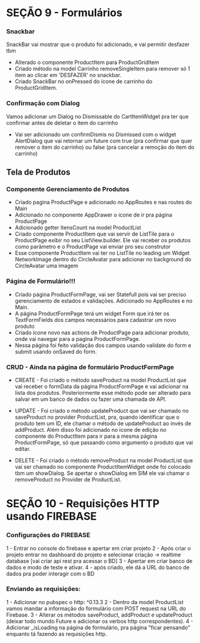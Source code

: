 # SEÇÃO 9 - Formulários
### Snackbar
SnackBar vai mostrar que o produto foi adicionado, e vai permitir desfazer tbm
- Alterado o componente ProductItem para ProductGridItem
- Criado método na model Carrinho removeSingleItem para remover só 1 item ao clicar em 'DESFAZER' no snackbar.
- Criado SnackBar no onPressed do ícone de carrinho do ProductGridItem.

### Confirmação com Dialog
Vamos adicionar um Dialog no Dismissable do CartItemWidget pra ter que confirmar antes de deletar o item do carrinho
- Vai ser adicionado um confirmDismis no Dismissed com o widget AlertDialog que vai retornar um future com true (pra confirmar que quer remover o item do carrinho) ou false (pra cancelar a remoção do item do carrinho)


## Tela de Produtos
### Componente Gerenciamento de Produtos
- Criado pagina ProductPage e adicionado no AppRoutes e nas routes do Main
- Adicionado no componente AppDrawer o icone de ir pra página ProductPage
- Adicionado getter ItensCount na model ProductList
- Criado componente ProductItem que vai servir de ListTile para o ProductPage exibir no seu ListView.builder. Ele vai receber os produtos como parâmetro e o ProductPage vai enviar pro seu construtor
- Esse componente ProductItem vai ter no ListTile no leading um Widget NetworkImage dentro do CircleAvatar para adicionar no background do CircleAvatar uma imagem

### Página de Formulário!!!
- Criado página ProductFormPage, vai ser Statefull pois vai ser preciso gerenciamento de estados e validações. Adicionado no AppRoutes e no Main.
- A página ProductFormPage terá um widget Form que irá ter os TextFormFields dos campos necessários para cadastrar um novo produto
- Criado ícone novo nas actions de ProductPage para adicionar produto, onde vai navegar para a pagina ProductFormPage.
- Nessa página foi feito validação dos campos usando validate do form e submit usando onSaved do form.

### CRUD - Ainda na página de formulário ProductFormPage
- CREATE - Foi criado o método saveProduct na model ProductList que vai receber o formData da página ProductFormPage e vai adicionar na lista dos produtos. Posteriormente esse método pode ser alterado para salvar em um banco de dados ou fazer uma chamada de API.

- UPDATE - Foi criado o método updateProduct que vai ser chamado no saveProduct no provider ProductList, pra, quando identificar que o produto tem um ID, ele chamar o método de updateProduct ao invés de addProduct. Além disso foi adicionado no icone de edição no componente do ProductItem para ir para a mesma página ProductFormPage, só que passando como argumento o produto que vai editar.

- DELETE - Foi criado o método removeProduct na model ProductList que vai ser chamado no componente ProductItemWidget onde foi colocado tbm um showDialog. Se apertar o showDialog em SIM ele vai chamar o removeProduct no Provider de ProductList.


# SEÇÃO 10 - Requisições HTTP usando FIREBASE

### Configurações do FIREBASE
1 - Entrar no console do firebase e apertar em criar projeto
2 - Após criar o projeto entrar no dashboard do projeto e selecionar criação -> realtime database [vai criar api rest pra acessar o BD]
3 - Apertar em criar banco de dados e modo de teste e ativar.
4 - após criado, ele dá a URL do banco de dados pra poder interagir com o BD

### Enviando as requisições:
1 - Adicionar no pubspec o http: ^0.13.3
2 - Dentro da model ProductList vamos mandar a informação do formulário com POST request na URL do Firebase.
3 - Alterar os métodos saveProduct, addProduct e updateProduct (deixar todo mundo Future e adicionar os verbos http correspondentes).
4 - Adicionar _isLoading na página de formulário, pra página "ficar pensando" enquanto tá fazendo as requisições http.
